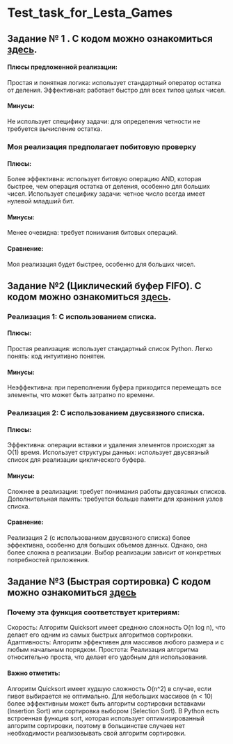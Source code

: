 # Test_task_for_Lesta_Games
 
## Задание № 1 . С кодом можно ознакомиться [здесь](https://github.com/EvilFalcon/Test_task_for_Lesta_Games/blob/main/Test_task_for_Lesta_Games/tasks/exercise_1.py).

#### Плюсы предложенной реализации:
Простая и понятная логика: использует стандартный оператор остатка от деления.
Эффективная: работает быстро для всех типов целых чисел.

#### Минусы:
Не использует специфику задачи: для определения четности не требуется вычисление остатка.

### Моя реализация предполагает побитовую проверку

#### Плюсы:
Более эффективна: использует битовую операцию AND, которая быстрее, чем операция остатка от деления, особенно для больших чисел.
Использует специфику задачи: четное число всегда имеет нулевой младший бит.

#### Минусы:
Менее очевидна: требует понимания битовых операций.

#### Сравнение:
Моя реализация будет быстрее, особенно для больших чисел.

## Задание №2 (Циклический буфер FIFO). С кодом можно ознакомиться [здесь](https://github.com/EvilFalcon/Test_task_for_Lesta_Games/blob/main/Test_task_for_Lesta_Games/tasks/exercise_2.py).

### Реализация 1: С использованием списка.

#### Плюсы:
Простая реализация: использует стандартный список Python.
Легко понять: код интуитивно понятен.

#### Минусы:
Неэффективна: при переполнении буфера приходится перемещать все элементы, что может быть затратно по времени.

### Реализация 2: С использованием двусвязного списка.

#### Плюсы:
Эффективна: операции вставки и удаления элементов происходят за O(1) время.
Использует структуры данных: использует двусвязный список для реализации циклического буфера.

#### Минусы:
Сложнее в реализации: требует понимания работы двусвязных списков.
Дополнительная память: требуется больше памяти для хранения узлов списка.

#### Сравнение:
Реализация 2 (с использованием двусвязного списка) более эффективна, особенно для больших объемов данных. Однако, она более сложна в реализации. Выбор реализации зависит от конкретных потребностей приложения.

## Задание №3 (Быстрая сортировка)  С кодом можно ознакомиться [здесь](https://github.com/EvilFalcon/Test_task_for_Lesta_Games/blob/main/Test_task_for_Lesta_Games/tasks/exercise_3.py)

### Почему эта функция соответствует критериям:

Скорость: Алгоритм Quicksort имеет среднюю сложность O(n log n), что делает его одним из самых быстрых алгоритмов сортировки.
Адаптивность: Алгоритм эффективен для массивов любого размера и с любым начальным порядком.
Простота: Реализация алгоритма относительно проста, что делает его удобным для использования.

#### Важно отметить:
Алгоритм Quicksort имеет худшую сложность O(n^2) в случае, если пивот выбирается не оптимально.
Для небольших массивов (n < 10) более эффективным может быть алгоритм сортировки вставками (Insertion Sort) или сортировка выбором (Selection Sort).
В Python есть встроенная функция sort, которая использует оптимизированный алгоритм сортировки, поэтому в большинстве случаев нет необходимости реализовывать свой алгоритм сортировки.
